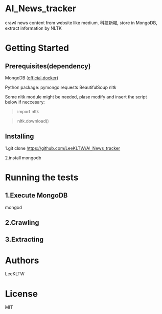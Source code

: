 # AI_News_tracker
crawl news content from website like medium, 科技新報, store in MongoDB, extract information by NLTK

# Getting Started
## Prerequisites(dependency)
MongoDB ([official](https://www.mongodb.com/),[docker](https://hub.docker.com/_/mongo/))

Python package:
  pymongo
  requests
  BeautifulSoup
  nltk

  Some nltk module might be needed, plase modify and insert the script below if neccesary:
  >import nltk
  
  >nltk.download()
  
## Installing
  1.git clone https://github.com/LeeKLTW/AI_News_tracker
  
  2.install mongodb
  
# Running the tests
## 1.Execute MongoDB
mongod
## 2.Crawling
## 3.Extracting

# Authors
LeeKLTW

# License
MIT

